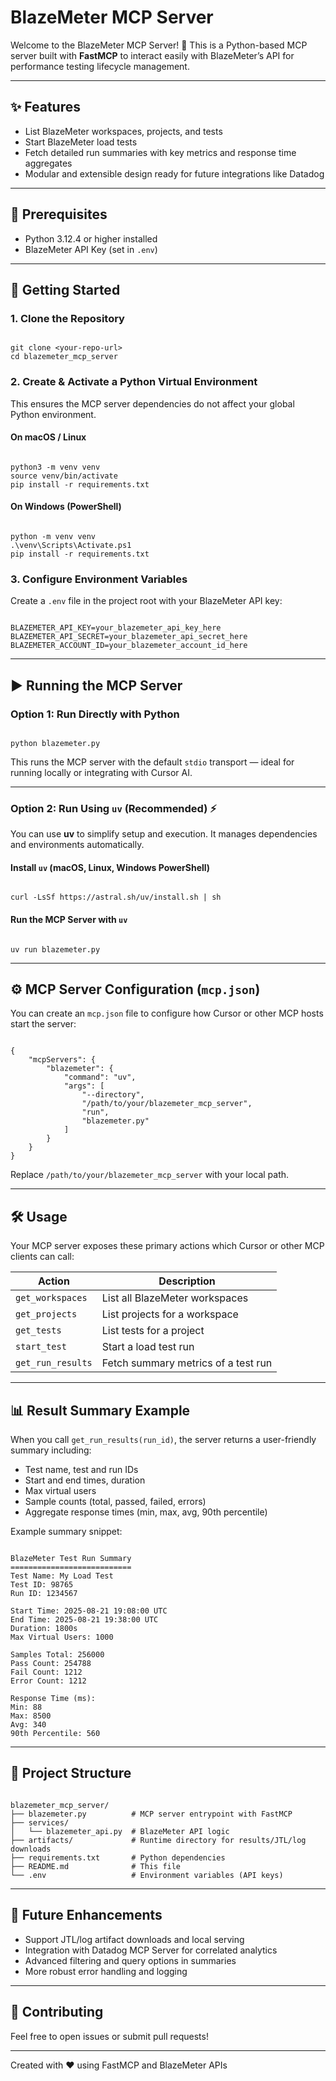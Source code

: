 # BlazeMeter MCP Server

Welcome to the BlazeMeter MCP Server! 🎉 This is a Python-based MCP server built with **FastMCP** to interact easily with BlazeMeter’s API for performance testing lifecycle management.

---

## ✨ Features

- List BlazeMeter workspaces, projects, and tests  
- Start BlazeMeter load tests  
- Fetch detailed run summaries with key metrics and response time aggregates  
- Modular and extensible design ready for future integrations like Datadog  

---

## 🏁 Prerequisites

- Python 3.12.4 or higher installed  
- BlazeMeter API Key (set in `.env`)  

---

## 🚀 Getting Started

### 1. Clone the Repository

```

git clone <your-repo-url>
cd blazemeter_mcp_server

```

### 2. Create & Activate a Python Virtual Environment

This ensures the MCP server dependencies do not affect your global Python environment.

#### On macOS / Linux

```

python3 -m venv venv
source venv/bin/activate
pip install -r requirements.txt

```

#### On Windows (PowerShell)

```

python -m venv venv
.\venv\Scripts\Activate.ps1
pip install -r requirements.txt

```

### 3. Configure Environment Variables

Create a `.env` file in the project root with your BlazeMeter API key:

```

BLAZEMETER_API_KEY=your_blazemeter_api_key_here
BLAZEMETER_API_SECRET=your_blazemeter_api_secret_here
BLAZEMETER_ACCOUNT_ID=your_blazemeter_account_id_here

```

---

## ▶️ Running the MCP Server

### Option 1: Run Directly with Python

```

python blazemeter.py

```

This runs the MCP server with the default `stdio` transport — ideal for running locally or integrating with Cursor AI.

---

### Option 2: Run Using `uv` (Recommended) ⚡️

You can use **uv** to simplify setup and execution. It manages dependencies and environments automatically.

#### Install `uv` (macOS, Linux, Windows PowerShell)

```

curl -LsSf https://astral.sh/uv/install.sh | sh

```

#### Run the MCP Server with `uv`

```

uv run blazemeter.py

```

---

## ⚙️ MCP Server Configuration (`mcp.json`)

You can create an `mcp.json` file to configure how Cursor or other MCP hosts start the server:

```

{
    "mcpServers": {
        "blazemeter": {
            "command": "uv",
            "args": [
                "--directory",
                "/path/to/your/blazemeter_mcp_server",
                "run",
                "blazemeter.py"
            ]
        }
    }
}

```

Replace `/path/to/your/blazemeter_mcp_server` with your local path.

---

## 🛠️ Usage

Your MCP server exposes these primary actions which Cursor or other MCP clients can call:

| Action             | Description                         |
|--------------------|-----------------------------------|
| `get_workspaces`   | List all BlazeMeter workspaces     |
| `get_projects`     | List projects for a workspace      |
| `get_tests`        | List tests for a project           |
| `start_test`       | Start a load test run              |
| `get_run_results`  | Fetch summary metrics of a test run|

---

## 📊 Result Summary Example

When you call `get_run_results(run_id)`, the server returns a user-friendly summary including:

- Test name, test and run IDs  
- Start and end times, duration  
- Max virtual users  
- Sample counts (total, passed, failed, errors)  
- Aggregate response times (min, max, avg, 90th percentile)  

Example summary snippet:

```

BlazeMeter Test Run Summary
===========================
Test Name: My Load Test
Test ID: 98765
Run ID: 1234567

Start Time: 2025-08-21 19:08:00 UTC
End Time: 2025-08-21 19:38:00 UTC
Duration: 1800s
Max Virtual Users: 1000

Samples Total: 256000
Pass Count: 254788
Fail Count: 1212
Error Count: 1212

Response Time (ms):
Min: 88
Max: 8500
Avg: 340
90th Percentile: 560

```

---

## 📁 Project Structure

```

blazemeter_mcp_server/
├── blazemeter.py          # MCP server entrypoint with FastMCP
├── services/
│   └── blazemeter_api.py  # BlazeMeter API logic
├── artifacts/             # Runtime directory for results/JTL/log downloads
├── requirements.txt       # Python dependencies
├── README.md              # This file
└── .env                   # Environment variables (API keys)

```

---

## 🚧 Future Enhancements

- Support JTL/log artifact downloads and local serving  
- Integration with Datadog MCP Server for correlated analytics  
- Advanced filtering and query options in summaries  
- More robust error handling and logging  

---

## 🤝 Contributing

Feel free to open issues or submit pull requests!

---

Created with ❤️ using FastMCP and BlazeMeter APIs

